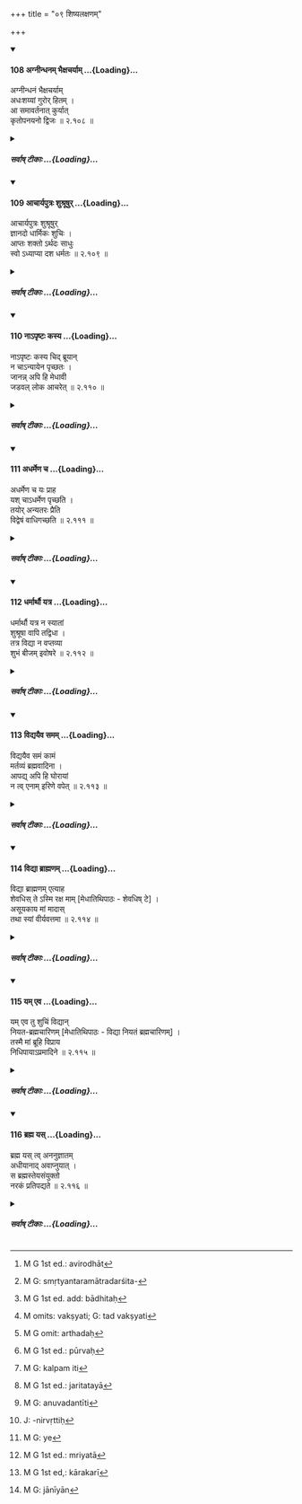 +++
title = "०९ शिष्यलक्षणम्"

+++

<div class="js_include" includetitle="true" newlevelforh1="4" unfilled url="/kalpAntaram/smRtiH/manuH/vishvAsa-prastutiH/02/108_agnIndhanam_bhaixacharyAm.md">
<details open><summary><h4>108 अग्नीन्धनम् भैक्षचर्याम् ...{Loading}...</h4></summary>


अग्नीन्धनं भैक्षचर्याम्  
अधःशय्यां गुरोर् हितम् ।  
आ समावर्तनात् कुर्यात्  
कृतोपनयनो द्विजः  ॥ २.१०८ ॥
</details>
</div>
<div class="js_include collapsed" newlevelforh1="5" title="सर्वाष् टीकाः" unfilled url="/kalpAntaram/smRtiH/manuH/sarvASh_TIkAH/02/108_agnIndhanam_bhaixacharyAm.md">
<details><summary><h5>सर्वाष् टीकाः ...{Loading}...</h5></summary>
<details><summary>गङ्गानथ-मूलानुवादः</summary>

The twice-born person, whose Initiation has been performed, should continue to do, till the final Bath of “Return” (Samāvartana), tub kindling of fire, the begging of food, the sleeping on the ground and the acting for the teacher’s well- being.—(108)
</details>
<details><summary>मेधातिथिः</summary>

सायंप्रातः समिद्भिर् अग्नेर् आदीपनम् **अगीन्धनम्** । अपर्यङ्कारोहणम् **अधःशय्या** । न तु स्थण्डिलशायित्वम् एव । गुरवे **हितम्** उदकुम्भाद्याहरणं शुश्रूषणलक्षणम् । यत् तु तदुपकारकरणं तद् यावज्जीविकम् । एतद् **आ** ब्रह्मचर्यसमाप्तेर् गुरुकुलनिवृत्तिलक्षणात् स्नानात् कर्तव्यम्, स्वाध्यायाध्ययनविध्यर्थत्वात् । ब्रह्मचर्यस्य तद्धर्माणां च यावद् ग्रहणम् अनुवृत्तिस् तन्निवृत्त्या च निवृत्तिः सिद्धैवेति ।

- अग्नीन्धनादीनां पुनर्वचनं तद्व्यतिरिक्तस्यातिक्रान्तस्य धर्मकलापस्योत्तरेषाम् अप्य् आश्रमिणाम् अनुष्ठानार्थम् । तथा च गौतमः- "उत्तरेषां चैतद् अविरोधि[^३३०]" इति (ग्ध् ३.९) । 


[^३३०]:
     M G 1st ed.: avirodhāt

- <u>अथैवं</u> कस्मान् न भवति एते यावद् ब्रह्मचर्यभाविनः, अन्ये पुनर् अर्वाग् अपि निवर्तन्त इति । स्मृत्यन्तरम् अत्रदर्शितम्[^३३१] । प्रधानकानानुवर्तिनश् च नियमा इत्य् एष न्यायः सत्यां गतौ[^३३२] स्यात् । 


[^३३२]:
     M G 1st ed. add: bādhitaḥ


[^३३१]:
     M G: smṛtyantaramātradarśita-

- गुरवे हितम् इति हितयोगे चतुर्थी (पाण् २.१.३६) न्याय्या ॥ २.१०८ ॥
</details>
<details><summary>गङ्गानथ-भाष्यानुवादः</summary>

‘*The kindling of fire*’—*i.e*., setting the fire aflame every morning
and evening by supplying fuel to it.

‘*Sleeping on the ground*’;—*i.e*., not ascending a bedstead, not
actually sleeping on the hare ground.

‘*Teacher’s well-being*,’—*i.e*., service consisting of the fetching of
water in jars and such other work. As for the doing of things beneficial
to him, this is to be done throughout life.

All this should be done till that Final Bath, which consists in
returning from the Teacher’s house, and which constitutes the end of
Religious Studentship; for the simple reason that all this is included
in the Injunction of ‘Vedic Study.’ As a matter of fact, the life of the
‘student’ and its appurtenant details have to continue till the Veda is
completely got up; so that as soon as this getting up is done, the
discontinuance of the details follows as a matter of course.

The reiteration of the ‘kindling of fire’ and other duties in the
present verse is meant to indicate that the duties other than
those—which have been previously prescribed for students—are incumbent
upon persons in the succeeding stages of life also (and are not confined
to the ‘student’ only). As says Gautama (3.9),—‘All this is not
incompatible with the succeeding stages of life.’

“But why cannot we have this that the duties specified in the present
verse are to continue during the whole studentship stage, while others
might be discontinued even beforehand?”

The opinion of other *Smṛtis* on this point has been already shown to be
that all rules are laid down in connection with their principal time;
(and this time in the present case being the entire studentship-stage)
if the course just suggested were adopted (and some of the present
duties were dropped before the end of that stage), we would be
needlessly going against this principle.

In place of the expression ‘*gurorhitam*’ the right form would have been
‘*gurave hitam*’ in the Dative, accordingly to Pāṇini 2.1.36, which lays
down the use of the Dative in connection with the term ‘*hita*.’—(108)
</details>
<details><summary>गङ्गानथ-टिप्पन्यः</summary>

‘Āsamāvartanāt ’—See 3. 3-4.

This verse, is quoted in Parāśaramādhava (Ācāra. p. 455), as laying down
the duties of the Student;—inVīramitrodaya (Saṃskāra, p. 489) as laying
down the ‘ miscellaneous duties ’ of the Student;—and in Aparārka (p.
76), as laying down the time-limit up to which the fire-tending and
other functions have to be kept up.

‘*Acting for the teacher’s well-being*.’ The details of this have been
described by Hārīta, quoted in *Vīramitrodaya* (Saṃskāra, p. 490)—‘By
fetching of water, Kuśa-grass, flowers, fuel, roots, fruits, sweeping
and washing of the house, bodily service and so forth,—he should
devotedly attend upon the Teacher, whose cast off clothes, bed and seat
he should never step over.’

This verse is quoted in *Nṛsiṃhaprasāda* (Saṃskāra, p. 46a);—and in
*Smṛticandrikā* (Saṃskāra, p. 118), which adds that those mentioned here
indicate the other duties also.
</details>
<details><summary>गङ्गानथ-तुल्य-वाक्यानि</summary>

*Baudhāyana-Dharmasūtra* (2. 1. 20-21, 43).—‘Every day he should fetch
fuel from the forest and lay it;—he should rise before the Teacher and
sleep after him;—during the course of his study, he should attend upon
the Teacher and follow him.’

*Āpastamba-Dharmasūtra* (1. 1. 2. 15).—‘He should never bear malice
towards the Teacher.’

*Āpastamba-Dharmasūtra* (1. 1. 2. 11).—‘After initiation the boy should
live with the Teacher as a religious student.’

*Āpastamba-Dharmasūtra* (1.3.2. 20-21).—‘Always doing good to the
teacher, never crossing him in his words; sleeping on a lower bed.’

*Āpastamba-Dharmasūtra* (1. 1. 4. 13, 14, 16).—‘Morning and evening he
should fetch a jar of water;—always he should fetch fuel from the forest
and lay it down;—having kindled the fire and cleaned the place, he
should lay fuel upon it, both morning and evening, in accordance with
instructions.’

*Āpastamba-Dharmasūtra* (1.1. 3. 25).—‘Morning and evening he should beg
for food from people other than those that are wicked or accused of evil
deeds; and after having presented to the teacher all that he obtains, he
should live upon what the Teacher gives him.’

*Vaśiṣṭha-Smṛti* (1. 3, 4, 5, 10, 11).—‘The Religious Student shall
serve the Teacher till ṭhe death of his body;—he shall keep his speech
under control and having begged food, he shall take it either during the
fourth or the sixth or the eighth part of the day;—he shall come to read
when called;—whatever food he obtains by begging, he shall present to
the Teacher, and shall eat only with his permission;—during the day, he
shall avoid sleeping on the bedstead, washing the teeth, applying of
collyrium to the eyes, oiling of the body, wearing of shoes and carrying
of the umbrella;—he shall rest during the night.’

*Viṣṇu-Smṛti* (27. 4, 7, 9, 12).—‘Both times he shall bathe and tend the
fire;—he shall do what is good for and agreeable to the Teacher;—he
shall beg alms from respectable families, but not from his Teacher’s
family;—he shall sleep on the ground.’

*Yājñavalkya-Smṛti* (1.25,27, 28).—‘Both morning and evening he shall
attend upon the fire;—he shall always do, with his mind, speech and body
what is good for his teacher; for his livelihood, he shall beg food from
respectable Brāhmaṇas.’

*Brahmapurāṇa* (*Vīramitrodaya-Saṃskāra*, p. 489).—‘The Religious
Student shall always wear the girdle, the skin, the staff, the Upavīta,
the loin-slip and the waist-band.’

*Yama* (*Do. and Parāśaramādhava*, p. 455).—‘Living on food received in
alms, he shall live with the Teacher, and keep the staff, the water-pot,
the kuśa-bundle, muñja-girdle, and the vow of celibacy. The Religious
Student shall always carry the girdle, the skin, the staff, the sacred
thread, the loin-slip, and the thread round the loins.’

*Vyāsa* (Do.).—‘Sleeping after the Teacher and rising before him, living
in the teacher’s house, he shall do all that should be done by the pupil
and the servant; he shall always stay by his side, his constant
attendant; he shall not eat until the Teacher has eaten; nor shall he
drink water until the Teacher has drunk it; he shall not sit while the
Teacher is standing, nor sleep while he is sitting.’

*Yājñavalkya* (Do. 490).—‘He shall attend upon the Teacher, for purposes
of Vedic study; he shall read when he is called upon to do so: whatever
he obtains in alms he shall present to the Teacher.’

*Hārīta* (Do.).—‘He shall serve the Teacher by fetching water, gathering
Kuśa, flowers, fuel, roots and fruits, sweeping, washing, bodily
service; he shall attend upon him while he is walking, sitting or
sleeping; he shall never sleep over what has been worn by him, or over
his bed and seat or wear his sandals or step over his shadow.’

*Āpastamba* (Do.).—‘He should be entirely subservient to the
Teacher,—except as regards the degrading crimes.’

*Yama* (Do.).—‘Subservient to the Teacher, not independent, living in
the Teacher’s house, he shall rise before him and sleep after him; he
shall keep his sleep and food under control, suppressing indolence and
anger, fully self-controlled, ever attentive, free from egotism and
devoted to the service of the Teacher.’

*Viṣṇu* (Do., p. 491).—‘He shall never sit on the same seat with his
Teacher, except upon rafts and boats.’

*Sumantu* (Parāśaramādhava, p. 455).—‘Celibacy, austerity, alms-begging,
fire-tending during the twilights, Vedic study, service of the Teacher,
these the Religious Student shall observe.’
</details>
<details><summary>Bühler</summary>

108	Let an Aryan who has been initiated, (daily) offer fuel in the sacred fire, beg food, sleep on the ground and do what is beneficial to this teacher, until (he performs the ceremony of) Samavartana (on returning home).
</details>
</details>
</div>
<div class="js_include" includetitle="true" newlevelforh1="4" unfilled url="/kalpAntaram/smRtiH/manuH/vishvAsa-prastutiH/02/109_AchAryaputraH_shushrUShur.md">
<details open><summary><h4>109 आचार्यपुत्रः शुश्रूषुर् ...{Loading}...</h4></summary>


आचार्यपुत्रः शुश्रूषुर्  
ज्ञानदो धार्मिकः शुचिः ।  
आप्तः शक्तो ऽर्थदः साधुः  
स्वो ऽध्याप्या दश धर्मतः  ॥ २.१०९ ॥
</details>
</div>
<div class="js_include collapsed" newlevelforh1="5" title="सर्वाष् टीकाः" unfilled url="/kalpAntaram/smRtiH/manuH/sarvASh_TIkAH/02/109_AchAryaputraH_shushrUShur.md">
<details><summary><h5>सर्वाष् टीकाः ...{Loading}...</h5></summary>
<details><summary>गङ्गानथ-मूलानुवादः</summary>

The teacher’s son, one who is eager to do service, one who imparts knowledge, one who is righteous, one who is clean, a near relative, one who is competent, one who gives monet, one who is gentle, and one’s own (son)—these ten should be taught for the sake of merit.—(109)
</details>
<details><summary>मेधातिथिः</summary>

वक्ष्यति[^३३३] "सर्वेषाम् एव दानानां ब्रह्मदानं विशिष्यते" (म्ध् ४.२३३) इति । तत्र कीदृशाय विद्या दातव्या इति पात्रलक्षणार्थः श्लोकः । ब्रह्मचारिधर्मप्रसङ्गेनाध्यापनविधिर् अयम् उच्यते । 


[^३३३]:
     M omits: vakṣyati; G: tad vakṣyati

- **आचार्यस्य पुत्रः** । **शुश्रूषा** परिचर्या गृहोपयोगि शक्तितः कर्म करणं शरीरसंवाहनं च । **ज्ञानादः** यः कश्चिद् ग्रन्थ आचार्यस्य न विदितः, शिष्येण कथंचिच् छिक्षितो ऽर्थकामकलाविषयो धर्मविषयो वा । विद्याविनियमेनेदम् अध्यापनम् । **धार्मिकः** अग्निहोत्रादिकर्मानुष्ठानप्रधानः । **शुचिर्** मृद्वारिशुद्धः अर्थशुद्धश् च । गोबलीवर्दवत् पदत्रयस्य पुनर् उक्तम्- **धार्मिकः शुचिः साधुर्** इति । **आप्तः** सुहृद्बान्धवादिः पर्त्यासन्नः । **शक्तः** ग्रहणधारणसमर्थः । **अर्थदः**[^३३४] । **स्वः** पुत्रः उपनीतश् च । पूर्वे[^३३५] अन्योपनीता अप्य् **अध्याप्याः** । 


[^३३५]:
     M G 1st ed.: pūrvaḥ 


[^३३४]:
     M G omit: arthadaḥ

- <u>ननु</u> च **धर्मत** इत्य् उच्यते, एतैर् अध्यापितैर् धर्मो भवति । **अर्थदश्** च दृष्टेनोपकरोति । तत्र कुतो ऽदृष्टकल्पना । <u>केनोक्तं</u> कल्पनेति[^३३६] । श्रुते का कल्पना । साक्षाद् एव हि श्रुतम् **अध्याप्या दश धर्मत** इति ।


[^३३६]:
     M G: kalpam iti

- उपाध्यायस् त्व् आह धर्मशास्त्रव्यवस्थोच्यते । एतैर् अध्यापितैर् धर्मातिक्रमो न भवति, न पुनर् अर्थदे अध्यापिते विद्यादानलक्षणो धर्मो भवति ॥ २.१०९ ॥
</details>
<details><summary>गङ्गानथ-भाष्यानुवादः</summary>

In verse 233 below the author is going to declare that ‘Of all gifts the
gift of the Veda is the best’; and the question arising as to the sort
of person to whom knowledge should be imparted—the present verse
proceeds to describe the characteristics of the recipient of knowledge.
And this contains the injunction of *teaching*, which is connected with
the section dealing with the duties of the student.

‘*The Teacher’s son*.’—‘*He who is eager to do service*,’
*i.e*.,—personal attendance, or other household work in accordance with
his strength, such as rubbing the body and so forth.

‘*One who imparts knowledge,’—such* knowledge as may not be known to the
Teacher, but which may have been learnt somehow by the pupil; *e.g*.,
sciences dealing with property, love and the arts, or with Dharma; the
teaching of suoh a pupil is by way of exchange of knowledge.

‘*One who is righteous* ';—he who makes it his chief business to perform
the Agnihotra and such religious acts.

‘*One who is clean*’;—one who keeps his body clean with clay and water.

The three words ‘righteous,’ ‘clean’ and ‘gentle’ are not needless
repetitions,—their use being similar to the use of such expressions as
‘*go-balīvarda*’ (where the second term serves to qualify the first).

‘*A near relatice*’—a friend or closely related person.

‘*One who is competent*’—capable of getting up and remembering texts.

‘*One’s own son*,’—who has been previously ‘initiated.’

These ten, even though ‘initiated’ by others, should be taught.

“The text uses the term *dharmataḥ*, which means that by teaching them
one acquires merit. But one who pays money clearly brings a visible
benefit to the teacher; wherefore then can there be any justification
for the assuming of an unseen result—in the shape of *merit*—in this
case?”

Who says that there is to be an *assumption* of unseen results? There
can be no *assumption* of what is directly stated. It has been
distinctly declared tbat “these ten should be taught ‘*for the sake of
merit*.’”

The revered teacher however says that what the term ‘*dharmataḥ*’ means
is that what is here stated is the rule of the sacred law; by teaching
these persons there is no transgression of the law. It does not mean
that by imparting knowledge to one who pays money the teacher acquires
the merit that results from the act of imparting knowledge.—(109)
</details>
<details><summary>गङ्गानथ-टिप्पन्यः</summary>

‘*Dharmataḥ*’—‘According to the sacred law’ (Kullūka and Nandana);—‘for
the sake of merit’ (Medhātithi, Govindarājā and Nārāyaṇa).

This verse is quoted in *Vīramitrodaya* (Saṃskāra, p. 517) as laying
down the duties of the Teacher;—in *Saṃskāramayūkha* (p. 51);—in
*Saṃskāraratnamālā* (p. 812);—and in *Smṛticandrikā* (Saṃskāra, p. 140)
which explains ‘*śaktaḥ*’ as ‘capable of acquiring knowledge’ and
‘*jñānadaḥ*’ as ‘one who has imparted knowledge.’

*Medhātithi* (p. 125, 1. 22)—‘*Upādhyāyastu*’—This ‘*Upādhyāya*’ is
referred to several times. He is either Medhātithi’s teacher, or an
older commentator on Manu. The former is more probable.
</details>
<details><summary>गङ्गानथ-तुल्य-वाक्यानि</summary>

*Yājñavalkya* (1.28).—‘(1) One who is grateful, (2) who bears no hatred,
(3) who is exceptionally intelligent, (4) who is clean, (5) who is not
jealous, (6) who is gentle, (7) who is competent, (8) a near relative,
(9) who imparts knowledge and (10) who gives money;—these should be
taught for the sake of merit.’
</details>
<details><summary>Bühler</summary>

109	According to the sacred law the (following) ten (persons, viz.) the teacher's son, one who desires to do service, one who imparts knowledge, one who is intent on fulfilling the law, one who is pure, a person connected by marriage or friendship, one who possesses (mental) ability, one who makes presents of money, one who is honest, and a relative, may be instructed (in the Veda).
</details>
</details>
</div>
<div class="js_include" includetitle="true" newlevelforh1="4" unfilled url="/kalpAntaram/smRtiH/manuH/vishvAsa-prastutiH/02/110_nA-pRShTaH_kasya.md">
<details open><summary><h4>110 नाऽपृष्टः कस्य ...{Loading}...</h4></summary>


नाऽपृष्टः कस्य चिद् ब्रूयान्  
न चाऽन्यायेन पृच्छतः ।  
जानन्न् अपि हि मेधावी  
जडवल् लोक आचरेत्  ॥ २.११० ॥
</details>
</div>
<div class="js_include collapsed" newlevelforh1="5" title="सर्वाष् टीकाः" unfilled url="/kalpAntaram/smRtiH/manuH/sarvASh_TIkAH/02/110_nA-pRShTaH_kasya.md">
<details><summary><h5>सर्वाष् टीकाः ...{Loading}...</h5></summary>
<details><summary>गङ्गानथ-मूलानुवादः</summary>

One should not instruct any one unless he is asked; nor any one who asks in an improper manner. even though knowing (the truth), the wise man should behave, among men, as if ignorant.—(110)
</details>
<details><summary>मेधातिथिः</summary>

अधीयानेनानुपसन्नेन यदि नाशितम् अपाक्षरं विस्वरं वाधीतं तदापृष्टेन न वक्तव्यम्- "नाशितं त्वयैवम् एतत् पठितव्यम्" इति । शिष्यस्य त्व् अपृच्छतो ऽपि वक्तव्यम् । पृच्छमानो ऽपि यद्य् **अन्यायेन** पृच्छति तथापि न वक्तव्यम् । प्रशयपूर्वकम् "अस्मिन् वस्तुनि मे संदेहस् तद् उपदेष्टुम् अर्हसि" इति शिष्यधर्मेण प्रश्नो न्यायेन । अन्यथा तु **जानन्न् अपि जडवन्** मूक इव **लोके** वर्तेत **आचरेद्** अज्ञ इव तूष्णीम् आसीत । 

- शास्त्रविषयो ऽयम् अपृष्टसंदेहापनयननिषेधः । व्यवहारे तु वक्ष्यति- "नियुक्तो वानियुक्तो वा धर्मज्ञो वक्तुम् अर्हति" इति । अन्ये त्व् अविशेषेणेच्छन्ति ॥ २.११० ॥
</details>
<details><summary>गङ्गानथ-भाष्यानुवादः</summary>

If a person, who is not his regular pupil, but is reading near him,
should murder the text, or omit certain letters, or read with a wrong
accent,—the learned man should not, unless he is asked to (correct),
instruct the student and tell him ‘you have murdered the text, you
should read it thus.’ If the reader happen to he his own pupil, then he
should instruct him, even without being asked. If again the student were
to ask, but ask in an improper manner,—then also he should not instruct
him. The ‘proper manner’ of asking is to ask with due humility, in the
manner of a pupil, with such words as—‘in this matter I have a doubt,
pray instruct me on this point.’ In cases other than this, ‘*even though
knowing the* *truth*, *the wise man should behave*’—continue to
live—among men, ‘*as if ignorant*,’—as if he were dumb; *i.e*., he
should remain silent, as if he did not know anything.

This prohibition regarding the explaining of doubts without being asked
refers to scriptural matters; as regards temporal matters, the author is
going to declare that—‘Employed or not employed (by the king) the man
knowing the law should expound it.’ Others have held that the
prohibition contained in the present verse applies equally to both
scriptural and temporal matters.—(110)
</details>
<details><summary>गङ्गानथ-टिप्पन्यः</summary>

‘*Jaḍavat*.’—‘*Jaḍa*’ is ‘dumb’ here (Medhātithi and Kullūka);—an
‘idiot’ (according to others).

This verse is quoted in *Yatidharmasaṃgraha* (p. 107).
</details>
<details><summary>गङ्गानथ-तुल्य-वाक्यानि</summary>

*Vaśiṣṭha-Smṛti* (2.18).—‘The Veda should not be taught to one who is
not prepared to render such respect as lies within his power.’

*Baudhāyana-Dharmasūtra* (2.50).—‘If a question regarding the Veda is
asked without due respect, it destroys the questioner, as fire burns
straw; therefore the Veda should not be expounded to those who do not
render proper respect.’
</details>
<details><summary>Bühler</summary>

110	Unless one be asked, one must not explain (anything) to anybody, nor (must one answer) a person who asks improperly; let a wise man, though he knows (the answer), behave among men as (if he were) an idiot.
</details>
</details>
</div>
<div class="js_include" includetitle="true" newlevelforh1="4" unfilled url="/kalpAntaram/smRtiH/manuH/vishvAsa-prastutiH/02/111_adharmeNa_cha.md">
<details open><summary><h4>111 अधर्मेण च ...{Loading}...</h4></summary>


अधर्मेण च यः प्राह  
यश् चाऽधर्मेण पृच्छति ।  
तयोर् अन्यतरः प्रैति  
विद्वेषं वाधिगच्छति  ॥ २.१११ ॥
</details>
</div>
<div class="js_include collapsed" newlevelforh1="5" title="सर्वाष् टीकाः" unfilled url="/kalpAntaram/smRtiH/manuH/sarvASh_TIkAH/02/111_adharmeNa_cha.md">
<details><summary><h5>सर्वाष् टीकाः ...{Loading}...</h5></summary>
<details><summary>गङ्गानथ-मूलानुवादः</summary>

He who instructs in an unlawful manner, and he who asks in an unlawful manner,—of those two one or the other either dies (untimely), or incurs the ill-will (of the people).—(111)
</details>
<details><summary>मेधातिथिः</summary>

अस्य प्रतिषेधस्यातिक्रमे दोषम् आह । **अधर्मेण** पृष्टो ऽन्यायपृष्टश् च **यः** प्रब्रवीति "एवम् एतद् उक्तम् अध्येतुम्" इति । **यश् च पृच्छति** । ताव् उभाव् अपि म्रियेते अप्राप्तकालौ । अथैको व्यतिक्रमकारी स एव म्रियते । यद्य् अन्यायेन पृष्टो न वक्ति तदा प्रष्टैव वाथ प्रतिवक्ति तदोभाव् अपि । अनेनान्यायप्रश्ने दोषदर्शनेन प्रष्टुर् न्याय्यः प्रश्नविधिः । **दिद्वेषं वा** द्वेष्यतां लोके प्राप्नोति ॥ २.१११ ॥
</details>
<details><summary>गङ्गानथ-भाष्यानुवादः</summary>

The present text describes the evil effects of transgressing the above
prohibition.

He who instructs a pupil—‘you should read this’—in an unlawful manner,
either when he is not asked, or when he is asked in an unlawful manner;
and be also who asks in an unlawful manner;—both of these die, before
time. If only one of them happens to be the transgressor, then he alone
dies. When asked in an unlawful manner, if the wise man docs not
explain, then the questioner dies; but if he does explain, then both of
them die. This indication of the evil effects proceeding from improper
questioning clearly implies that for the questioner also there is a
proper manner of putting questions.

‘*Or incurs the ill-will*’—enmity—of the people.—(111)
</details>
<details><summary>गङ्गानथ-टिप्पन्यः</summary>

‘*Vidveṣam vādhigacchati*’—‘Incurs the ill-will of the people’
(Medhātithi and Govindarāja);—‘loses the reward’ (Rāghavānanda);—‘incurs
the other party’s enmity’ (Kullūka).

This verse is quoted in *Vīramitrodaya* (Saṃskāra, p. 516), as laying
down the duties of the Teacher.
</details>
<details><summary>गङ्गानथ-तुल्य-वाक्यानि</summary>

*Viṣṇu-Smṛti* (29.7)—(reproduces the words of Manu). Do.,
(Vīramitrodaya-Saṃskāra, p. 516).—‘One should not teach, or sacrifice
for, a person who has not been duly tested.’
</details>
<details><summary>Bühler</summary>

111	Of the two persons, him who illegally explains (anything), and him who illegally asks (a question), one (or both) will die or incur (the other's) enmity.
</details>
</details>
</div>
<div class="js_include" includetitle="true" newlevelforh1="4" unfilled url="/kalpAntaram/smRtiH/manuH/vishvAsa-prastutiH/02/112_dharmArthau_yatra.md">
<details open><summary><h4>112 धर्मार्थौ यत्र ...{Loading}...</h4></summary>


धर्मार्थौ यत्र न स्यातां  
शुश्रूषा वापि तद्विधा ।  
तत्र विद्या न वप्तव्या  
शुभं बीजम् इवोषरे  ॥ २.११२ ॥
</details>
</div>
<div class="js_include collapsed" newlevelforh1="5" title="सर्वाष् टीकाः" unfilled url="/kalpAntaram/smRtiH/manuH/sarvASh_TIkAH/02/112_dharmArthau_yatra.md">
<details><summary><h5>सर्वाष् टीकाः ...{Loading}...</h5></summary>
<details><summary>गङ्गानथ-मूलानुवादः</summary>

Where merit and wealth are not possible, nor is there an adequate desire to serve, there knowledge should not be imparted; just as healthy seed (is not sown) on barren land.—(112)
</details>
<details><summary>मेधातिथिः</summary>

[^३३७]:
     M G: vaktavyā

यद् उक्तम् "अध्याप्या दश धर्मतः" (म्ध् २.१०९) इति तस्यैवायं प्रकारान्तरेण संक्षेपतः प्रतिनिर्देशः, नापूर्वार्थाभिधानम्, प्रकृतानुवादत्वात् । अर्थशब्द उपकारमात्रलक्षणापरो द्रष्टव्यः, विद्याविनिमयेनापि पूर्वम् अध्ययनस्योक्तत्वात् । **तद्विधा** अध्यापनानुरूपा । महति महती स्वल्पे स्वल्पेति । **तत्र विद्या** । विद्यते ज्ञायते यया सर्वो ऽर्थ इति सा विद्या पाठो ऽर्थावबोधश् च । अनुपकारी नाध्याप्यः, न चास्यार्थविवरणं कर्तव्यम् ।

- **उषरो** भूमिभाग उच्यते, यस्मिन्न् अखिले ऽपि मृत्तिकादोषाद् बीजं न प्ररोहति । **शुभं** श्रेष्ठं व्रीह्यादिकं लाङ्गलादिनोप्यते । एवं विद्यापि क्षेत्रे ह्य् उप्ता महाफला भवति । न चैतन् मन्तव्यम्, अर्थम् आदाय यद् अध्यापनं सा भृतिः । न हि पणपरिमाणसंभाषणपूर्विका तत्र प्रवृत्तिः- "यदेयद् ददासि तदैतद् अध्यापयामि" इति । एतद् भृते रूपम् । न पुनर् अर्थोपकारगन्धमात्रेण ।

यत् तु न पूर्वं किंचिद् गुरवे उपकुर्वीतेति, नासौ पूर्वोपकारप्रतिषेधः, किं तु स्नास्यतावशम् आज्ञप्तेन गुर्वर्थो यथाशक्ति संपाद्यः । तच्छेष एव प्रतिषेधो न पृथग् वाक्यम्[^३३८] ॥ २.११२ ॥
</details>
<details><summary>गङ्गानथ-भाष्यानुवादः</summary>

It has been said above (in 109) that ‘these ten should be taught for the
sake of merit ’; of that same injunction the present verse supplies a
brief reiteration; it does not prescribe anything new, being merely
elucidatory of the preceding injunction.

‘*Wealth*’ should be taken as standing for *benefit* of all kinds; since
the preceding verse has spoken of teaching by way of exchange of
knowledge also.

‘*Adequate*’;—*i.e*., commensurate with the teaching; there being much
service it the teaching is much; and little service if the teaching is
little.

‘*There knowledge*’;—the term ‘knowledge,’ ‘*vidyā*,’ stands for that
*by means of which all things are known; i.e*., the reading of the text
as well as the grasping of the meaning. The meaning is that he who does
not bring any benefit should not be taught the text of the Veda, nor
should the explanation of tho meaning of Vedic texts be expounded to
him.

‘*Ūṣara*’—stands for that plot of land where, on account of the defects
in the soil, seeds do not sprout.

‘*Healthy*’;—corn-seeds of good variety are sown with the help of the
plough, etc. Similarly knowledge also bears excellent fruits when sown
(imparted) on good soil.

It should not be thought that, when one imparts knowledge when paid for
it, it becomes a case of mere barter; because the action (of teaching)
is not preceded by any bargaining as regards the price to be paid, such
as—‘if you give me such and such an amount, I shall impart to you such
an amount of teaching’; while such bargain is the necessary condition of
all ‘barter’; and the mere conferment of the slightest benefit does not
constitute ‘barter.’

Though verse 215 below says that ‘one should not confer any benefit upon
the teacher previously,’—yet this does not quite prohibit the previous
conferring of benefits; it is merely supplementary to the injunction
that ‘when the pupil is going to take the Final Bath, he should, when
asked to do so, bring for his Teacher all that may lie within his
power’; and it is not an independent statement by itself.—(112)
</details>
<details><summary>गङ्गानथ-टिप्पन्यः</summary>

This verse is quoted in *Vīramitrodaya* (Saṃskāra, p. 515), among texts
laying down the Teacher’s duties;—in *Vidhānapārijāta* (p. 523), as
mentioning those who should not be taught;—in *Madanapārjāta* (p. 103)
as mentioning certain persons not fit for teaching;—in *Saṃskāramayūkha*
(p. 51);—in *Saṃskāraratnamālā* (p. 312), which explains the meaning to
be that ‘there is no merit in teaching a heretic who neglects the
prescribed duties’;—and in *Smṛticandrikā* (Saṃskāra, p. 140).
</details>
<details><summary>गङ्गानथ-तुल्य-वाक्यानि</summary>

**(Verses 112-113)  
**

*Baudhāyana-Dharmasūtra* (2.4.9).—‘Where merit and wealth are not
possible, nor is there an adequate desire to serve, there one may rather
perish with his learning, than sow it on barren soil.’

*Viṣṇu-Smṛti* (29.8).—(reproduces the words of Manu 112).

*Yama* (Vīramitrodaya-Saṃskāra, p. 516).—‘Where there is no merit or
wealth, nor desire to serve nor clxance of riches,—there one may perish
along with his learning; he should never sow it on barren soil.’
</details>
<details><summary>Bühler</summary>

112	Where merit and wealth are not (obtained by teaching) nor (at least) due obedience, in such (soil) sacred knowledge must not be sown, just as good seed (must) not (be thrown) on barren land.
</details>
</details>
</div>
<div class="js_include" includetitle="true" newlevelforh1="4" unfilled url="/kalpAntaram/smRtiH/manuH/vishvAsa-prastutiH/02/113_vidyayaiva_samam.md">
<details open><summary><h4>113 विद्ययैव समम् ...{Loading}...</h4></summary>


विद्ययैव समं कामं  
मर्तव्यं ब्रह्मवादिना ।  
आपद्य् अपि हि घोरायां  
न त्व् एनाम् इरिणे वपेत्  ॥ २.११३ ॥
</details>
</div>
<div class="js_include collapsed" newlevelforh1="5" title="सर्वाष् टीकाः" unfilled url="/kalpAntaram/smRtiH/manuH/sarvASh_TIkAH/02/113_vidyayaiva_samam.md">
<details><summary><h5>सर्वाष् टीकाः ...{Loading}...</h5></summary>
<details><summary>गङ्गानथ-मूलानुवादः</summary>

The expounder of the Veda may rather perish along with his knowledge; hut he should never sow it on barren soil, even in dike distress.—(113)
</details>
<details><summary>मेधातिथिः</summary>

**समं**शब्दः सहार्थे । अप्रतिपादितया स्वदेह एव जर्जरितया[^३३९] युक्तं ब्रह्मवादिनो वेदाध्यायिनो मरणम्, न पुनर् अपात्रे प्रतिपादनम् ।


[^३३९]:
     M G 1st ed.: jaritatayā

- अनेन च ज्ञायते- अध्यापनम् अप्य् अधीतवेदेनावश्यं कर्तव्यम्, न केवलं वृत्त्यर्थम् । नापि वार्यादिदानवत् फलकामस्यैवाधिकारः । तथा च श्रुतिः- "यो हि विद्याम् अधीत्यार्थिने न ब्रूयात् स कार्यहा स्यात् । श्रेयसो द्वारम् अपावृणुयात् । अध्यापयेन् महद् एतद् यशस्यं वाचो ऽधिकारं कवयो वदन्ति । अस्मिन् योगे सर्वम् इदं प्रतिष्ठितम् । य एवं विदुर् अमृता ते भवन्ति" । "स कार्यहा स्यात्" इत्य् अनेनानध्यापने दोषम् अनुवदन्ती[^३४०] श्रुतिर् एवावश्यकर्तव्यतां ज्ञापयति । 


[^३४०]:
     M G: anuvadantīti

- **इरिणे**, पूर्वोक्तप्रयोजनत्रयाभावो यत्र । **आपद्य् अपि हि घोरायां** कष्टायाम् अपि । कष्टा आपदुक्तशिष्याभावः । एतच् चावश्यकर्तव्ये सत्य् उपपद्यते । नित्यत्वे हि मुख्याभावे प्रतिनिधिशिष्योपादानेनाध्यपननिवृत्तिः[^३४१] प्राप्ता । व्रीह्यभाववन् नीवारैः । अतो ऽस्याम् अवस्थायाम् अध्यापनाधिकारनिवृत्तिर् एव । यथोक्तलक्षणातिथ्यभावे ऽतिथिपूजानिवृत्तिः । **वपेद्** इति लक्षणया बीजधर्मेणाध्यपनम् उच्यते । बीजं किल क्षेत्रोप्तं बहुफलं भवत्य् एवं विद्यापि ।


[^३४१]:
     J: -nirvṛttiḥ

- <u>अन्ये</u>[^३४२] तु धनाभावनिमित्ताम् आपदम् आचक्षते । अत्यन्तदुर्गतेनापि नेरिणे वप्तव्येति वरं म्रियताम्[^३४३] । "सर्वत एवात्मानं गोपायेत्" (ग्ध् ९.३४) इति नैष विधिर् अतिक्रान्तो भवति सत्य् अपि तथाविधाध्यापने वृत्त्युपाये । 


[^३४३]:
     M G 1st ed.: mriyatā


[^३४२]:
     M G: ye

- <u>तद् एतद्</u> अयुक्तम् । अर्थदो नैवेरिणम्, पूर्वोक्तानुवादत्वाद् इरिणशब्दस्य । यदि चार्थदो ऽपि न भवति कथम् आपदि तत्र प्रवृत्तिः संभाव्यते, या निषिध्यते ॥ २.११३ ॥
</details>
<details><summary>गङ्गानथ-भाष्यानुवादः</summary>

The term ‘*samam*’ means ‘along with.’

It is better that the ‘*expounder of the Veda*’—the student of the
Veda—should die along with his knowledge—unexpounded to any person, and
famishing in his own body—than that it should be taught to unfit
persons.

From what is here said it follows that one who has studied the Veda
should also teach it as a duty, and not merely for making a living; and
that it is not only a person desiring a certain result that is entitled
to the teaching; just as to the giving of water and such other acts it
is not only persons with some motive that arc entitled. Says the
Śruti—‘He who, having studied the Science, does not expound it to those
who need it, becomes an undoer of what he has done;—one should open the
door to welfare; and should teach others; this function of words the
poets describe as leading to fame; all this rests in this act; those
that know this become immortal.’

When the text calls the man ‘an undoer of what he has done,’ what it
means is that the omission of teaching constitutes an offence; and this
implies that teaching is something tbat must be done.

‘*On* *barren* *soil*’;—*i.e*., to a person in whose case none of the
three purposes are fulfilled.

‘*Even in dire distress*’;—*i.e*., e ven in times of troublous calamity;
the ‘distress’ here meant is the absence of properly qualified pupils.

All this would be justified only if teaching were something that must be
done.

“Teaching being compulsory, if fully qualified pupils be not available,
one might fulfil his duty of teaching by getting hold of substitutes,
for qualified pupils; just as in the absence of *Vrīhī* corn, sacrifices
are accomplished by means of *Nīvāra* corn.”

(With a view to guard against this, the text has added that) under the
said circumstances—when properly qualified pupils are not available, the
necessity of performing the work of teaching should cease; just as when
a properly qualified guest is not available, the necessity of the duty
of ‘honouring the guest’ ceases.

‘*Sow*’;—this term which is directly applicable to the seed, indicates
figuratively the work of *teaching*. Just as the seed sown in the field
produces a large outturn, so does knowledge also.

Others have explained ‘*distress*’ as standing for ‘want of wealth.’ The
sense in this case being that even though the man may be in the worst of
conditions, he should not sow in barren soil, he should rather die; and
by so doing the man could not be transgressing the injunction that ‘one
should protect himself from all dangers,’ even though he could have
within his reach the means of livelihood in the shape of teaching
unqualified pupils.

This explanation however is not right. The pupils who pay money cannot
bo called “barren soil”; the term ‘barren soil’ being only a reference
to what has gone in the preceding verses. If the ‘giver of wealth’ also
were not a qualified pupil, then how could there be any chance of the
teacher undertaking the work of teaching him in times of distress,—which
chance is prohibited iu the present verse?—(113)
</details>
<details><summary>गङ्गानथ-टिप्पन्यः</summary>

This also is quoted along with 112 in *Madanapārijāta* (p. 103);—also in
*Vīdhānapārijāta* (p, 523).
</details>
<details><summary>गङ्गानथ-तुल्य-वाक्यानि</summary>

**(Verses 112-113)  
**

See Comparative notes for [Verse
2.112].
</details>
<details><summary>Bühler</summary>

113	Even in times of dire distress a teacher of the Veda should rather die with his knowledge than sow it in barren soil.
</details>
</details>
</div>
<div class="js_include" includetitle="true" newlevelforh1="4" unfilled url="/kalpAntaram/smRtiH/manuH/vishvAsa-prastutiH/02/114_vidyA_brAhmaNam.md">
<details open><summary><h4>114 विद्या ब्राह्मणम् ...{Loading}...</h4></summary>


विद्या ब्राह्मणम् एत्याह  
शेवधिस् ते ऽस्मि रक्ष माम् [मेधातिथिपाठः - शेवधिष् टे] ।  
असूयकाय मां मादास्  
तथा स्यां वीर्यवत्तमा  ॥ २.११४ ॥
</details>
</div>
<div class="js_include collapsed" newlevelforh1="5" title="सर्वाष् टीकाः" unfilled url="/kalpAntaram/smRtiH/manuH/sarvASh_TIkAH/02/114_vidyA_brAhmaNam.md">
<details><summary><h5>सर्वाष् टीकाः ...{Loading}...</h5></summary>
<details><summary>गङ्गानथ-मूलानुवादः</summary>

Learning having approached the Brāhmaṇa said to him—“I am thy wealth, guard me; impart me not unto a scorner; thus may I become extremely powerful.”—(114)


vidyā ha vai brāhmaṇamājagām 
gopāya māṃ śevadhiṣṭe'hamasmi | 
asūyakāyānṛjave apatāya 
nā mām brūyāt avīryavatī tathā syām ||
</details>
<details><summary>मेधातिथिः</summary>

अयम् अप्य् अर्थवाद एव । **विद्या** मूर्तिमती कंचिद् उपाध्यायम् आगत्य **आह** प्रोक्तवती । **शेवधिर्** निधिस् तव **अस्मि रक्ष माम्** । का पुनस् ते रक्षा । **असूयकाय** कुत्साकराय निन्दकाय **मां** **मादाः** । निन्दकं माध्यापय । **तथा** चैवम् अहं **वीर्यवत्तमा** अतिशयेन तव कार्यकारिणी[^३४४] भवामि । वीर्यं कार्यनिवृत्तौ सामर्थ्यातिशयः । "शेवधिष्टे ऽस्मि" इति कृतषत्वं पठितं तच्छान्दसप्रयोगानुकरणम् ॥ २.११४ ॥


[^३४४]:
     M G 1st ed,: kārakarī
</details>
<details><summary>गङ्गानथ-भाष्यानुवादः</summary>

‘*Learning*’—in an embodied form, having approached a certain teacher,
said to him.

‘*I am thy wealth*’—treasure —‘*guard me*.’

The question arising as to what would the ‘guarding of Learning,—it is
added—‘*Impart me not unto the*’—one who talks ill of, who despises.
That is, never teach a scorner.

‘*Thus may I become extremely powerful*.’—I shall be extremely useful to
you. ‘*Vīrya*’, ‘*power*,’ here stands for great efficiency in
accomplishing what is useful.

The insertion of the cerebral ‘in the phrase ‘*śevadhiṣṭe* *smi*’ is an
imitation of a Vedic form.—(l14)
</details>
<details><summary>गङ्गानथ-टिप्पन्यः</summary>

This verse is an adaptation of a very much older text. *Vīramitrodaya*
(Saṃskāra, p. 515) quotes this latter text as ‘śruti’—

> vidyā ha vai brāhmaṇamājagām  
> gopāya māṃ śevadhiṣṭe'hamasmi \|  
> asūyakāyānṛjave apatāya  
> nā mām brūyāt avīryavatī tathā syām \|\|

Burnell and Hopkins remark as follows:—“This with verse 144, which
appears to have originally followed these verses as a whole, constitutes
a favourite saying of the Brāhmaṇas. These verses in an older form are
quoted in the Nirukta (ii-4), and (more like this present text) they
occur also in the *Viṣṇu* and *Vaśiṣṭha Smṛtis* s they also occur in
*Saṃhitopaniṣad-brāhmaṇa* of the Sāmaveda (pp. 29-30). The older form of
these two verses 114 and 115 (as well as 144) was in the *Tṛṣṭup* metre,
as in the Smṛtis just referred to.”

This verse is quoted in *Madanapārijāta* (p. 103)—where the Amarakoṣa is
quoted as explaining ‘*Śevadhi*’ as ‘*nidhi*,’ ‘treasure and ‘*asūyā*’
is defined as ‘tendency to fault-finding.’

It is quoted also in *Vidhānapārijāta* (p. 523).
</details>
<details><summary>गङ्गानथ-तुल्य-वाक्यानि</summary>

**(Verse 114-115)**

Viṣṇu-Smṛti (29.9-10),  
Vaśiṣṭha-Smṛti (2.14-15).  
These authorities, along with Manu, paraphrase the text which is found
in Nirukta-Naigama Kāṇḍa, 2.4.

*Kūrmapurāṇa* (Vīramitrodaya-Saṃskāra, pp. 514-515).—‘One who teaches
the Vedas, the Dharma, the Purāṇas and the subsidiary sciences to one
who is endowed with character and is self-controlled and is ever
attentive.’
</details>
<details><summary>Bühler</summary>

114	Sacred Learning approached a Brahmana and said to him: 'I am thy treasure, preserve me, deliver me not to a scorner; so (preserved) I shall become supremely strong.'
</details>
</details>
</div>
<div class="js_include" includetitle="true" newlevelforh1="4" unfilled url="/kalpAntaram/smRtiH/manuH/vishvAsa-prastutiH/02/115_yam_eva.md">
<details open><summary><h4>115 यम् एव ...{Loading}...</h4></summary>


यम् एव तु शुचिं विद्यान्  
नियत-ब्रह्मचारिणम् [मेधातिथिपाठः - विद्या नियतं ब्रह्मचारिणम्] ।  
तस्मै मां ब्रूहि विप्राय  
निधिपायाऽप्रमादिने  ॥ २.११५ ॥
</details>
</div>
<div class="js_include collapsed" newlevelforh1="5" title="सर्वाष् टीकाः" unfilled url="/kalpAntaram/smRtiH/manuH/sarvASh_TIkAH/02/115_yam_eva.md">
<details><summary><h5>सर्वाष् टीकाः ...{Loading}...</h5></summary>
<details><summary>गङ्गानथ-मूलानुवादः</summary>

“Expound me unto the Brāhmaṇa who guards his treasures and is never careless,—and whom thou knowest to be pure, self-controlled and a duly qualified student.”—(115)


yameva vidyā śucimapramattaṃ 
medhāvinaṃ brahmacaryopapannam | 
yaste na duhyet katamañca nāhaṃ 
tasmai māṃ vrūyā nidhidāya brahman ||
</details>
<details><summary>मेधातिथिः</summary>

**यं** शिष्यं **शुचिं** जानीयाः[^३४६] **नियतं** संयतेन्द्रियं यत्नपरं **ब्रह्मचारिणं तस्मै मां ब्रूहि** । यो हि निधिं पाति रक्षति । यतो ऽसाव् **अप्रमादी** न प्रमाद्यति न स्खलति, तत्परत्वात् । शक्ताप्तार्थदादीनां सर्वशिष्याणाम् एतद्गुणसंयोगे देयेत्य् अस्माद् अर्थवादाद् गम्यते ॥ २.११५ ॥


[^३४६]:
     M G: jānīyān
</details>
<details><summary>गङ्गानथ-भाष्यानुवादः</summary>

That pupil whom thou knowest to be ‘*pure*’
‘*self-controlled*’—*i.e*.,having full control over his senses; and *a
‘qualified student*,’ ever attentive ;—‘*unto him expound me*.’ He who
*guards his treasures*, being never careless; he never commits mistakes,
never fails, being ever attentive to his business.

What is deduced from this valedictory description is the advice that
learning should be imparted to the pupils already described above as
qualified (under 109), only when they fulfil the conditions described in
the present verse.—(115)
</details>
<details><summary>गङ्गानथ-टिप्पन्यः</summary>

As a parallel to this *Vīramitrodaya* (Saṃskāra, p. 515) quotes the
following ‘śruti’—

> yameva vidyā śucimapramattaṃ  
> medhāvinaṃ brahmacaryopapannam \|  
> yaste na duhyet katamañca nāhaṃ  
> tasmai māṃ vrūyā nidhidāya brahman \|\|

This verse is quoted in *Madanapārijāta* (p. 103) also in
*Vidhānapārijāta* (p. 523).
</details>
<details><summary>गङ्गानथ-तुल्य-वाक्यानि</summary>

**(Verse 114-115)**

See Comparative notes for [Verse
2.114].
</details>
<details><summary>Bühler</summary>

115	'But deliver me, as to the keeper of thy treasure, to a Brahmana whom thou shalt know to be pure, of subdued senses, chaste and attentive.'
</details>
</details>
</div>
<div class="js_include" includetitle="true" newlevelforh1="4" unfilled url="/kalpAntaram/smRtiH/manuH/vishvAsa-prastutiH/02/116_brahma_yas.md">
<details open><summary><h4>116 ब्रह्म यस् ...{Loading}...</h4></summary>


ब्रह्म यस् त्व् अननुज्ञातम्  
अधीयानाद् अवाप्नुयात् ।  
स ब्रह्मस्तेयसंयुक्तो  
नरकं प्रतिपद्यते  ॥ २.११६ ॥
</details>
</div>
<div class="js_include collapsed" newlevelforh1="5" title="सर्वाष् टीकाः" unfilled url="/kalpAntaram/smRtiH/manuH/sarvASh_TIkAH/02/116_brahma_yas.md">
<details><summary><h5>सर्वाष् टीकाः ...{Loading}...</h5></summary>
<details><summary>गङ्गानथ-मूलानुवादः</summary>

He, who may acquire Veda, without his permission, from one who is reciting it, becomes corrupted with the sin of stealing the Veda, and falls into hell.—(116)
</details>
<details><summary>मेधातिथिः</summary>

यो ऽभ्यासार्थम् अधीयानस्यान्यं चोद्दिश्यैवं व्याचक्षाणस्य तत्संनिकर्षम् अन्य आगत्य तद्ब्रह्मापूर्वं गृह्णीयात् संदेहं वापनुदेत् तस्यैष दोष उच्यते । यावद् अनुज्ञाम् असौ न दाप्यते, "यथैते त्वत्सकाशाद् अधीयत एवम् अप्य् अहम् अप्य् अधीयीयेत्य् अनुज्ञातुम् अर्हसि" इति लब्धानुज्ञां शिक्षेत । अन्यथा तु यद्ब्रह्माध्ययनं तत् स्तेयम् इव । सो ऽध्येतानेन ब्रह्मचौरेण संयुक्तो नरकं महायातनास्थानं प्राप्नोति । 

- **अधीयानाद्** इति पञ्चमी "आख्यातोपयोगे" (पाण् १.४.२९) इति । अपायस्य वा गम्यमानत्वाद् ब्रह्म ह्य् अध्येतुर् निष्क्रामतीव । ल्यब्लोपे वा कर्मणि । अधीयानं श्रुत्वाप्नोति शिक्षते ॥ २.११६ ॥
</details>
<details><summary>गङ्गानथ-भाष्यानुवादः</summary>

When one is reciting the Veda with a view to getting up the text, or
when one is expounding the Veda to another person,—if some one were to
come by and acquire the Vedic text for the first time, or should
surreptitiously have bis own doubts (on some point connected with the
Vedic text) removed,—then to him occurs the sin here described; so long
as he does not secure the Teacher’s permission, preferring, his request
in such words as—‘just as these pupils are reading with you, so may I
also read, kindly accord me your permission.’ And it is only when the
pupil has received this permission that he should be taught. Otherwise,
the reading of the Veda would be like ‘*stealing*’; and the learner,
being *corrupted with this sin of stealing the Veda, falls into
hell*—*i.e*., into a place of condign punishment.

The ablative ending in ‘*adhīyānāt*,’ ‘*from* *one who is, reciting
it*,’ is according to Pāṇini 1.4.29, according to which ‘the source of
proper instruction is put in the Ablative’;—or the Ablative may have the
sense of *separation*,—separation being implied by the fact that the
teaching appears to *issue from* the Teacher;—or the Ablative may have
the sense of the participle, being used in place of the affix ‘*lyap*,’
the meaning being—‘he learns after *having heard* another person who is
reciting it.’—(116)
</details>
<details><summary>गङ्गानथ-तुल्य-वाक्यानि</summary>

*Viṣṇu-Smṛti* (30.42-43).—‘Until permitted by the Teacher, one should
not acquire knowledge from another person who may be reading with the
Teacher;—such acquisition of knowledge constitutes Veda-stealing and
leads one to hell.’
</details>
<details><summary>Bühler</summary>

116	But he who acquires without permission the Veda from one who recites it, incurs the guilt of stealing the Veda, and shall sink into hell.
</details>
</details>
</div>
